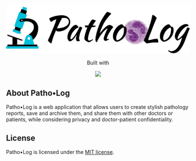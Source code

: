 <p align="center">
	<a href="https://patho-log.com" target="_blank">
		<img src="/public/img/logo/pl-logo.png" width="555" />
	</a>
</p>

<p align="center">Built with</p>
<p align="center">
	<a href="https://laravel.com" target="_blank">
		<img src="https://raw.githubusercontent.com/laravel/art/master/logo-lockup/5%20SVG/2%20CMYK/1%20Full%20Color/laravel-logolockup-cmyk-red.svg" width="333">
	</a>
</p>



## About Patho&bull;Log

Patho&bull;Log is a web application that allows users to create stylish pathology reports, save and archive them, and share them with other doctors or patients, while considering privacy and doctor-patient confidentiality. 
<!--
such as:

- [Simple, fast routing engine](https://laravel.com/docs/routing).
- [Powerful dependency injection container](https://laravel.com/docs/container).
- Multiple back-ends for [session](https://laravel.com/docs/session) and [cache](https://laravel.com/docs/cache) storage.
- Expressive, intuitive [database ORM](https://laravel.com/docs/eloquent).
- Database agnostic [schema migrations](https://laravel.com/docs/migrations).
- [Robust background job processing](https://laravel.com/docs/queues).
- [Real-time event broadcasting](https://laravel.com/docs/broadcasting).

Laravel is accessible, powerful, and provides tools required for large, robust applications.
-->

## License

Patho&bull;Log is licensed under the [MIT license](https://opensource.org/licenses/MIT).
